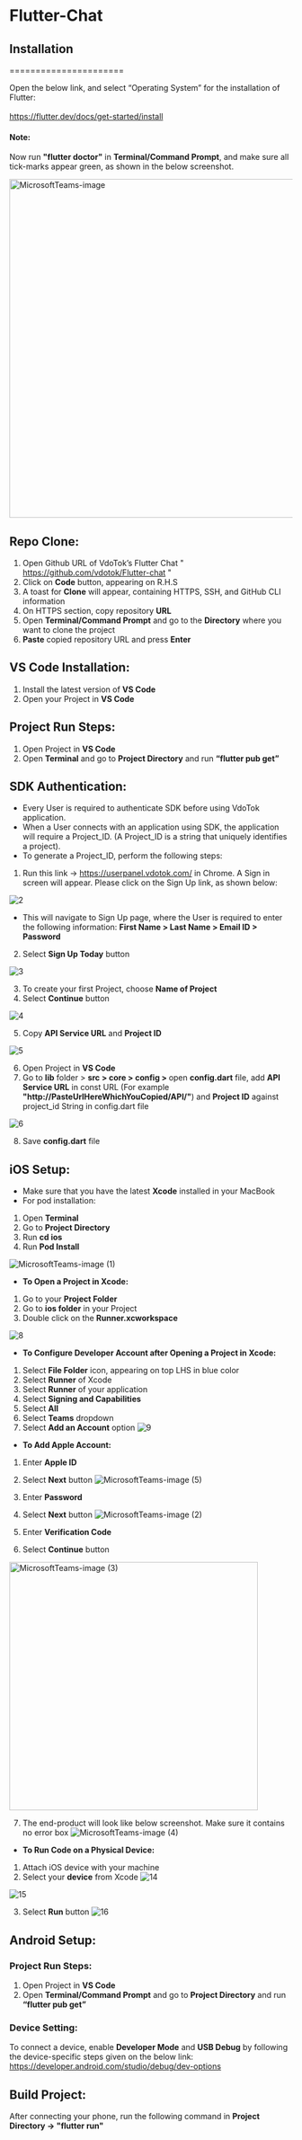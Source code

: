 # Flutter-Chat


## Installation

======================

Open the below link, and select “Operating System” for the installation of Flutter:  
<br/>
https://flutter.dev/docs/get-started/install 

#### Note: 

Now run <b>"flutter doctor"</b> in <b>Terminal/Command Prompt</b>, and make sure all tick-marks appear green, as shown in the below screenshot. 

<img width="603" alt="MicrosoftTeams-image" src="https://user-images.githubusercontent.com/86484384/139054351-32baf182-20d3-476a-b73e-df1927210ffe.png">

## Repo Clone:

1. Open Github URL of VdoTok’s Flutter Chat " https://github.com/vdotok/Flutter-chat "
2. Click on <b>Code</b> button, appearing on R.H.S
3. A toast for <b>Clone</b> will appear, containing HTTPS, SSH, and GitHub CLI  information
4. On HTTPS section, copy repository <b>URL</b> 
5. Open <b>Terminal/Command Prompt</b> and go to the <b>Directory</b> where you want to clone the project
6. <b>Paste</b> copied repository URL and press <b>Enter</b> 

## VS Code Installation: 

1. Install the latest version of <b>VS Code</b>
2. Open your Project in <b>VS Code</b>

## Project Run Steps:

1. Open Project in <b>VS Code</b>
2. Open <b>Terminal</b> and go to <b>Project Directory</b> and run <b>“flutter pub get”</b>


## SDK Authentication: 

* Every User is required to authenticate SDK before using VdoTok application. 
* When a User connects with an application using SDK, the application will require a Project_ID. (A Project_ID is a string that uniquely identifies a project). 
* To generate a Project_ID, perform the following steps: 

1. Run this link -> https://userpanel.vdotok.com/ in Chrome. A Sign in screen will appear. Please click on the Sign Up link, as shown below: 

![2](https://user-images.githubusercontent.com/86484384/139055385-c14b148c-b056-4065-9482-249c134f5651.jpg)

* This will navigate to Sign Up page, where the User is required to enter the following information: <b>First Name > Last Name > Email ID > Password </b>

2. Select <b>Sign Up Today</b> button

![3](https://user-images.githubusercontent.com/86484384/139064711-bea2bf70-7f02-4655-a98c-94a40d8d712b.jpg)

3. To create your first Project, choose <b>Name of Project</b>
4. Select <b>Continue</b> button

![4](https://user-images.githubusercontent.com/86484384/139066181-f60b1870-b2cd-4506-9a36-cf8989c7d4df.jpg)

5. Copy <b>API Service URL</b> and <b>Project ID</b>

![5](https://user-images.githubusercontent.com/87179594/158431176-7c314d77-db7d-4fd0-91cc-2477386ee926.jpg)

6. Open Project in <b>VS Code</b>
7. Go to <b>lib</b> folder > <b> src > core > config > </b> open <b>config.dart</b> file, add <b>API Service URL</b> in const URL (For example <b>"http://PasteUrlHereWhichYouCopied/API/"</b>) and <b>Project ID</b> against project_id String in config.dart file

![6](https://user-images.githubusercontent.com/87179594/158434303-53a0a655-607d-402d-bc9b-7e8dd0242b5f.jpg)

8. Save <b>config.dart</b> file 

## iOS Setup: 

* Make sure that you have the latest <b>Xcode</b> installed in your MacBook 
* For pod installation: 

1. Open <b>Terminal</b>
2. Go to <b>Project Directory</b>
3. Run <b>cd ios</b>
4. Run <b>Pod Install</b>

![MicrosoftTeams-image (1)](https://user-images.githubusercontent.com/86484384/139202518-daeb9b97-fa18-476b-bc5f-d48020131d92.jpg)

* <b>To Open a Project in Xcode:</b>

1. Go to your <b>Project Folder</b>
2. Go to <b>ios folder</b> in your Project 
3. Double click on the <b>Runner.xcworkspace</b>

![8](https://user-images.githubusercontent.com/86484384/139203776-bf1fe5fd-2530-4d4b-b30e-199468429449.jpg)

* <b>To Configure Developer Account after Opening a Project in Xcode:</b>

1. Select <b>File Folder</b> icon, appearing on top LHS in blue color 
2. Select <b>Runner</b> of Xcode 
3. Select <b>Runner</b> of your application 
4. Select <b>Signing and Capabilities</b>
5. Select <b>All</b>
6. Select <b>Teams</b> dropdown 
7. Select <b>Add an Account</b> option 
![9](https://user-images.githubusercontent.com/86484384/139213606-e091c899-d631-44d2-95d7-a41542a17d61.jpg)

* <b>To Add Apple Account:</b>

1. Enter <b>Apple ID</b>
2. Select <b>Next</b> button
![MicrosoftTeams-image (5)](https://user-images.githubusercontent.com/86484384/139230893-a99c0476-ea9d-4df3-bcf2-ee163bf702d7.jpg)

3. Enter <b>Password</b>
4. Select <b>Next</b> button
![MicrosoftTeams-image (2)](https://user-images.githubusercontent.com/86484384/139231712-f94b1e76-fda8-435a-9284-ccc09e4d9d96.jpg)

5. Enter <b>Verification Code</b>
6. Select <b>Continue</b> button
<img width="442" alt="MicrosoftTeams-image (3)" src="https://user-images.githubusercontent.com/86484384/139232081-ba1d8eed-2075-4cac-84f0-b1c3083e3079.png">

7. The end-product will look like below screenshot. Make sure it contains no error box 
![MicrosoftTeams-image (4)](https://user-images.githubusercontent.com/86484384/139232686-8c872744-db54-4785-bc1b-b22ae0691dd3.jpg)

* <b>To Run Code on a Physical Device:</b>

1. Attach iOS device with your machine 
2. Select your <b>device</b> from Xcode 
![14](https://user-images.githubusercontent.com/86484384/139233823-ea67475a-d919-4945-88da-5a205a86bac0.jpg)

![15](https://user-images.githubusercontent.com/86484384/139233996-d47eee74-33f8-42fc-96f2-b157da018e67.jpg)

3. Select <b>Run</b> button
![16](https://user-images.githubusercontent.com/86484384/139234426-e5a54b59-b050-4038-83d2-592b0dbc3343.jpg)

## Android Setup: 

### Project Run Steps: 

1. Open Project in <b>VS Code</b>
2. Open <b>Terminal/Command Prompt</b> and go to <b>Project Directory</b> and run <b>“flutter pub get”</b>

### Device Setting: 

To connect a device, enable <b>Developer Mode</b> and <b>USB Debug</b> by following the device-specific steps given on the below link:  
https://developer.android.com/studio/debug/dev-options 

## Build Project: 

After connecting your phone, run the following command in <b>Project Directory -> "flutter run"</b>
